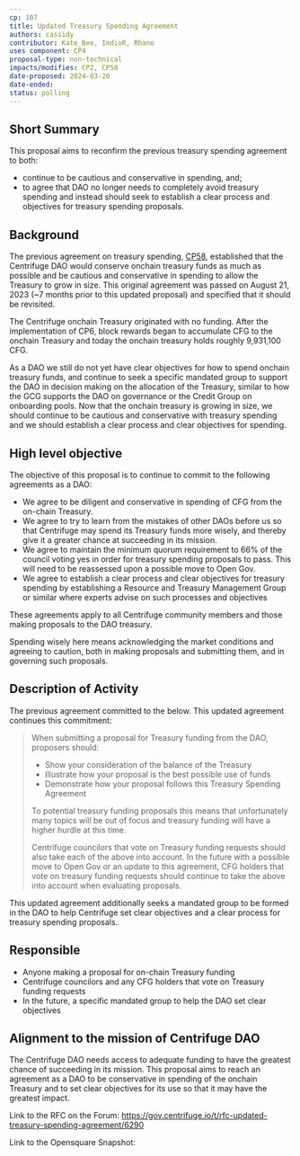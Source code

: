 ```yaml
---
cp: 107
title: Updated Treasury Spending Agreement 
authors: cassidy
contributor: Kate_Bee, ImdioR, Rhano
uses component: CP4
proposal-type: non-technical
impacts/modifies: CP2, CP58
date-proposed: 2024-03-20
date-ended: 
status: polling
---
```


## Short Summary

This proposal aims to reconfirm the previous treasury spending agreement to both:

* continue to be cautious and conservative in spending, and;
* to agree that DAO no longer needs to completely avoid treasury spending and instead should seek to establish a clear process and objectives for treasury spending proposals.

## Background

The previous agreement on treasury spending, [CP58](https://github.com/centrifuge/cps/blob/main/cps/CP58.md), established that the Centrifuge DAO would conserve onchain treasury funds as much as possible and be cautious and conservative in spending to allow the Treasury to grow in size. This original agreement was passed on August 21, 2023 (~7 months prior to this updated proposal) and specified that it should be revisited.

The Centrifuge onchain Treasury originated with no funding. After the implementation of CP6, block rewards began to accumulate CFG to the onchain Treasury and today the onchain treasury holds roughly 9,931,100 CFG.

As a DAO we still do not yet have clear objectives for how to spend onchain treasury funds, and continue to seek a specific mandated group to support the DAO in decision making on the allocation of the Treasury, similar to how the GCG supports the DAO on governance or the Credit Group on onboarding pools. Now that the onchain treasury is growing in size, we should continue to be cautious and conservative with treasury spending and we should establish a clear process and clear objectives for spending.

## High level objective

The objective of this proposal is to continue to commit to the following agreements as a DAO:

* We agree to be diligent and conservative in spending of CFG from the on-chain Treasury.
* We agree to try to learn from the mistakes of other DAOs before us so that Centrifuge may spend its Treasury funds more wisely, and thereby give it a greater chance at succeeding in its mission.
* We agree to maintain the minimum quorum requirement to 66% of the council voting yes in order for treasury spending proposals to pass. This will need to be reassessed upon a possible move to Open Gov.
* We agree to establish a clear process and clear objectives for treasury spending by establishing a Resource and Treasury Management Group or similar where experts advise on such processes and objectives

These agreements apply to all Centrifuge community members and those making proposals to the DAO treasury.

Spending wisely here means acknowledging the market conditions and agreeing to caution, both in making proposals and submitting them, and in governing such proposals.

## Description of Activity

The previous agreement committed to the below. This updated agreement continues this commitment:

> When submitting a proposal for Treasury funding from the DAO, proposers should:
> 
> * Show your consideration of the balance of the Treasury
> * Illustrate how your proposal is the best possible use of funds
> * Demonstrate how your proposal follows this Treasury Spending Agreement
> 
> To potential treasury funding proposals this means that unfortunately many topics will be out of focus and treasury funding will have a higher hurdle at this time.
> 
> Centrifuge councilors that vote on Treasury funding requests should also take each of the above into account. In the future with a possible move to Open Gov or an update to this agreement, CFG holders that vote on treasury funding requests should continue to take the above into account when evaluating proposals.

This updated agreement additionally seeks a mandated group to be formed in the DAO to help Centrifuge set clear objectives and a clear process for treasury spending proposals.

## Responsible

* Anyone making a proposal for on-chain Treasury funding
* Centrifuge councilors and any CFG holders that vote on Treasury funding requests
* In the future, a specific mandated group to help the DAO set clear objectives

## Alignment to the mission of Centrifuge DAO

The Centrifuge DAO needs access to adequate funding to have the greatest chance of succeeding in its mission. This proposal aims to reach an agreement as a DAO to be conservative in spending of the onchain Treasury and to set clear objectives for its use so that it may have the greatest impact.

Link to the RFC on the Forum: https://gov.centrifuge.io/t/rfc-updated-treasury-spending-agreement/6290

Link to the Opensquare Snapshot: 
